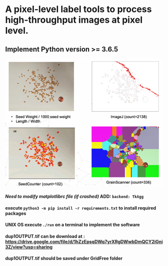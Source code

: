 # A pixel-level label tools to process high-throughput images at pixel level.
## Implement Python version >= 3.6.5
<!--![screenshot](https://raw.githubusercontent.com/12HuYang/FreeCADITS/master/Training_intro.png)-->
![screenshot](https://raw.githubusercontent.com/12HuYang/GridFree/master/compare.png)
<!--#### RUN ```pip3 install plantlabeller``` to install from terminal, if you cannot run ```pip3```, use ```python3 -m pip install plantlabeller```.
#### Linux user may need to use ```sudo pip3 install plantlabeller``` or ```sudo python3 -m pip install plantlabeller```.-->
#### ***Need to modify matplotlibrc file (if crashed)***  ADD: ```backend: TkAgg```
#### execute ```python3 -m pip install -r requirements.txt``` to install required packages
#### UNIX OS execute ```./run``` on a terminal to implement the software
#### dup1OUTPUT.tif can be download at : https://drive.google.com/file/d/1hZzEpsqDWq7yrXRgDWwbDmQCY2iGni3Z/view?usp=sharing
#### dup1OUTPUT.tif should be saved under GridFree folder

<!---#### ***GDAL instllation instruction:***
1. RUN ```pip3 install GDAL==2.4.2```
   - if failed with error: > gdal-config not found
   - go to step 2.
2. RUN ```brew install gdal```, go to step 1
   - if failed with "gcc" go to step 3
3. RUN ```brew reinstall gcc```, go to step 1--->
 
